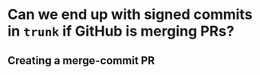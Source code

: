 # Can we end up with signed commits in `trunk` if GitHub is merging PRs?

## Creating a merge-commit PR



